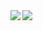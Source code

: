 <a href="https://github.com/anuraghazra/github-readme-stats">
  <img align="left" src="https://github-readme-stats.vercel.app/api?username=test-okome&count_private=true&show_icons=true" />
</a>
<a href="https://github.com/anuraghazra/github-readme-stats">
  <img align="left" src="https://github-readme-stats.vercel.app/api/top-langs/?username=test-okome" />
</a>
